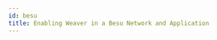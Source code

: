 ```yaml
---
id: besu
title: Enabling Weaver in a Besu Network and Application
---
```


<!--
 Copyright IBM Corp. All Rights Reserved.

 SPDX-License-Identifier: CC-BY-4.0
 -->

